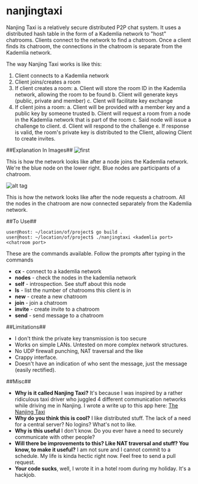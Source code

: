 nanjingtaxi
===========

Nanjing Taxi is a relatively secure distributed P2P chat system. It uses a distributed hash table in the form of a Kademlia network to "host" chatrooms. Clients connect to the network to find a chatroom. Once a client finds its chatroom, the connections in the chatroom is separate from the Kademlia network.

The way Nanjing Taxi works is like this:

1. Client connects to a Kademlia network
2. Client joins/creates a room
3. If client creates a room:
    a. Client will store the room ID in the Kademlia network, allowing the room to be found
    b. Client will generate keys (public, private and member)
    c. Clent will facilitate key exchange
4. If client joins a room:
    a. Client will be provided with a member key and a public key by someone trusted
    b. Client will request a room from a node in the Kademlia network that is part of the room
    c. Said node will issue a challenge to client.
    d. Client will respond to the challenge
    e. If response is valid, the room's private key is distributed to the Client, allowing Client to create invites.

##Explanation In Images##
![first](http://i.imgur.com/dImpsiA.jpg)

This is how the network looks like after a node joins the Kademlia network. We're the blue node on the lower right. Blue nodes are participants of a chatroom.

![alt tag](http://i.imgur.com/c09vHLX.jpg)

This is how the network looks like after the node requests a chatroom. All the nodes in the chatroom are now connected separately from the Kademlia network.


##To Use##

```
user@host: ~/location/of/project$ go build .
user@host: ~/location/of/project$ ./nanjingtaxi <kademlia port> <chatroom port>
```

These are the commands available. Follow the prompts after typing in the commands

* **cx** - connect to a kademlia network
* **nodes** - check the nodes in the kademlia network
* **self** - introspection. See stuff about this node
* **ls** - list the number of chatrooms this client is in
* **new** - create a new chatroom
* **join** - join a chatroom
* **invite** - create invite to a chatroom
* **send** - send message to a chatroom

##Limitations##

* I don't think the private key transmission is too secure
* Works on simple LANs. Untested on more complex network structures.
* No UDP firewall punching, NAT traversal and the like
* Crappy interface.
* Doesn't have an indication of who sent the message, just the message (easily rectified).

##Misc##

* **Why is it called Nanjing Taxi?** It's because I was inspired by a rather ridiculous taxi driver who juggled 4 different communication networks while driving me in Nanjing. I wrote a write up to this app here: [The Nanjing Taxi](http://blog.chewxy.com/2014/05/30/the-nanjing-taxi/)
* **Why do you think this is cool?** I like distributed stuff. The lack of a need for a central server? No logins? What's not to like.
* **Why is this useful** I don't know. Do you ever have a need to securely communicate with other people?
* **Will there be improvements to this? Like NAT traversal and stuff? You know, to make it useful?** I am not sure and I cannot commit to a schedule. My life is kinda hectic right now. Feel free to send a pull request. 
* **Your code sucks**, well, I wrote it in a hotel room during my holiday. It's a hackjob.
